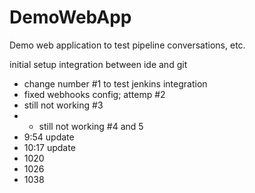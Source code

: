 # DemoWebApp
Demo web application to test pipeline conversations, etc.

initial setup integration between ide and git
- change number #1 to test jenkins integration
- fixed webhooks config; attemp #2
- still not working #3
- - still not working #4 and 5
- 9:54 update
- 10:17 update
- 1020
- 1026
- 1038
